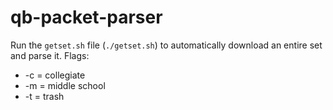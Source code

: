 # qb-packet-parser
 
Run the `getset.sh` file (`./getset.sh`) to automatically download an entire set and parse it.
Flags:
- -c = collegiate
- -m = middle school
- -t = trash